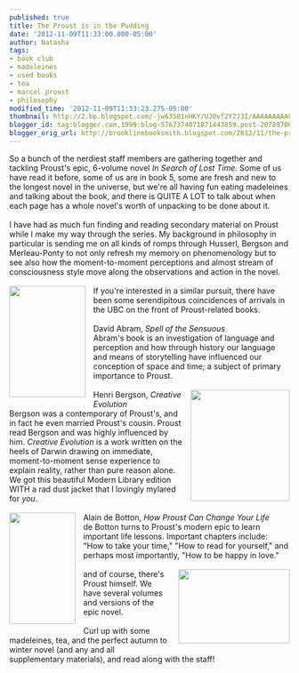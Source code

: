 ```yaml
---
published: true
title: The Proust is in the Pudding
date: '2012-11-09T11:33:00.000-05:00'
author: Natasha
tags:
- book club
- madeleines
- used books
- tea
- marcel proust
- philosophy
modified_time: '2012-11-09T11:33:23.275-05:00'
thumbnail: http://2.bp.blogspot.com/-jw63S01nHKY/UJ0vf2Y2J3I/AAAAAAAAA8A/seDuIYYlF-o/s72-c/IMAG0465-1-1.jpg
blogger_id: tag:blogger.com,1999:blog-5767374071871443859.post-2078970086315314804
blogger_orig_url: http://brooklinebooksmith.blogspot.com/2012/11/the-proust-is-in-pudding.html
---
```


So a bunch of the nerdiest staff members are gathering together and tackling Proust's epic, 6-volume novel <i>In Search of Lost Time</i>. Some of us have read it before, some of us are in book 5, some are fresh and new to the longest novel in the universe, but we're all having fun eating madeleines and talking about the book, and there is QUITE A LOT to talk about when each page has a whole novel's worth of unpacking to be done about it.<br /><br />I have had as much fun finding and reading secondary material on Proust while I make my way through the series. My background in philosophy in particular is sending me on all kinds of romps through Husserl, Bergson and Merleau-Ponty to not only refresh my memory on phenomenology but to see also how the moment-to-moment perceptions and almost stream of consciousness style move along the observations and action in the novel.<br /><br /><a href="http://2.bp.blogspot.com/-jw63S01nHKY/UJ0vf2Y2J3I/AAAAAAAAA8A/seDuIYYlF-o/s1600/IMAG0465-1-1.jpg" imageanchor="1" style="clear: left; float: left; margin-bottom: 1em; margin-right: 1em;"><img border="0" height="200" src="http://2.bp.blogspot.com/-jw63S01nHKY/UJ0vf2Y2J3I/AAAAAAAAA8A/seDuIYYlF-o/s200/IMAG0465-1-1.jpg" width="137" /></a>If you're interested in a similar pursuit, there have been some serendipitous coincidences of arrivals in the UBC on the front of Proust-related books.<br /><br />David Abram, <i>Spell of the Sensuous</i><br />Abram's book is an investigation of language and perception and how through history our language and means of storytelling have influenced our conception of space and time; a subject of primary importance to Proust.<br /><br /><a href="http://3.bp.blogspot.com/-RJPyyXA6W9w/UJ0vhSIYCNI/AAAAAAAAA8I/aLxRO4yZaiU/s1600/IMAG0464-1-1.jpg" imageanchor="1" style="clear: right; float: right; margin-bottom: 1em; margin-left: 1em;"><img border="0" height="200" src="http://3.bp.blogspot.com/-RJPyyXA6W9w/UJ0vhSIYCNI/AAAAAAAAA8I/aLxRO4yZaiU/s200/IMAG0464-1-1.jpg" width="178" /></a>Henri Bergson, <i>Creative Evolution</i><br />Bergson was a contemporary of Proust's, and in fact he even married Proust's cousin. Proust read Bergson and was highly influenced by him. <i>Creative Evolution</i> is a work written on the heels of Darwin drawing on immediate, moment-to-moment sense experience to explain reality, rather than pure reason alone. We got this beautiful Modern Library edition WITH a rad dust jacket that I lovingly mylared for <i>you</i>.<br /><br /><a href="http://3.bp.blogspot.com/-pe6eZDEDZy4/UJ0vkOqUUHI/AAAAAAAAA8Y/MxVeGHXj1O8/s1600/IMAG0467-1.jpg" imageanchor="1" style="clear: left; float: left; margin-bottom: 1em; margin-right: 1em;"><img border="0" height="200" src="http://3.bp.blogspot.com/-pe6eZDEDZy4/UJ0vkOqUUHI/AAAAAAAAA8Y/MxVeGHXj1O8/s200/IMAG0467-1.jpg" width="119" /></a>Alain de Botton, <i>How Proust Can Change Your Life</i><br />de Botton turns to Proust's modern epic to learn important life lessons. Important chapters include: "How to take your time," "How to read for yourself," and perhaps most importantly, "How to be happy in love."<br /><br /><a href="http://2.bp.blogspot.com/-Q58hArskMUE/UJ0viUUwl0I/AAAAAAAAA8Q/6QB41EsEF24/s1600/IMAG0466-1-1.jpg" imageanchor="1" style="clear: right; float: right; margin-bottom: 1em; margin-left: 1em;"><img border="0" height="133" src="http://2.bp.blogspot.com/-Q58hArskMUE/UJ0viUUwl0I/AAAAAAAAA8Q/6QB41EsEF24/s200/IMAG0466-1-1.jpg" width="200" /></a>and of course, there's Proust himself. We have several volumes and versions of the epic novel.<br /><br />Curl up with some madeleines, tea, and the perfect autumn to winter novel (and any and all supplementary materials), and read along with the staff!